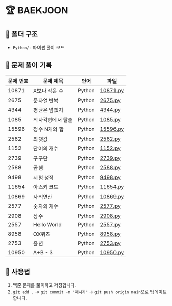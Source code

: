 # 🏆 BAEKJOON

## 📂 폴더 구조
- `Python/` : 파이썬 풀이 코드

## 🚀 문제 풀이 기록
| 문제 번호 | 문제 제목 | 언어 | 파일 |
|----------|----------|------|------|
| 10871 | X보다 작은 수 | Python | [10871.py](Python/10871.py) |
| 2675 | 문자열 반복 | Python | [2675.py](Python/2675.py) |
| 4344 | 평균은 넘겠지 | Python | [4344.py](Python/4344.py) |
| 1085 | 직사각형에서 탈출 | Python | [1085.py](Python/1085.py) |
| 15596 | 정수 N개의 합 | Python | [15596.py](Python/15596.py) |
| 2562 | 최댓값 | Python | [2562.py](Python/2562.py) |
| 1152 | 단어의 개수 | Python | [1152.py](Python/1152.py) |
| 2739 | 구구단 | Python | [2739.py](Python/2739.py) |
| 2588 | 곱셈 | Python | [2588.py](Python/2588.py) |
| 9498 | 시험 성적 | Python | [9498.py](Python/9498.py) |
| 11654 | 아스키 코드 | Python | [11654.py](Python/11654.py) |
| 10869 | 사칙연산 | Python | [10869.py](Python/10869.py) |
| 2577 | 숫자의 개수 | Python | [2577.py](Python/2577.py) |
| 2908 | 상수 | Python | [2908.py](Python/2908.py) |
| 2557 | Hello World | Python | [2557.py](Python/2557.py) |
| 8958 | OX퀴즈 | Python | [8958.py](Python/8958.py) |
| 2753 | 윤년 | Python | [2753.py](Python/2753.py) |
| 10950 | A+B - 3 | Python | [10950.py](Python/10950.py) |

## 📌 사용법
1. 백준 문제를 풀이하고 저장합니다.
2. `git add .` → `git commit -m "메시지"` → `git push origin main`으로 업데이트합니다.
